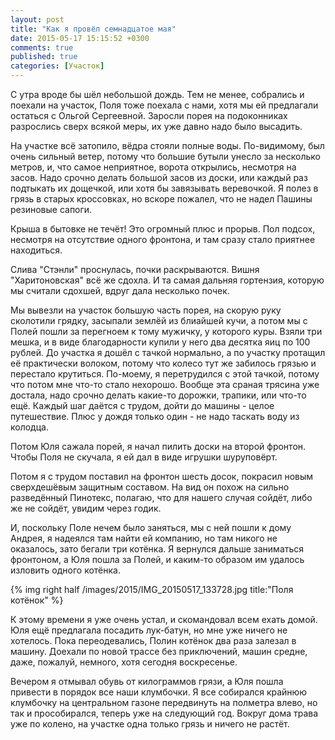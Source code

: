 ```yaml
---
layout: post
title: "Как я провёл семнадцатое мая"
date: 2015-05-17 15:15:52 +0300
comments: true
published: true
categories: [Участок] 
---
```


С утра вроде бы шёл небольшой дождь. Тем не менее, собрались и поехали на участок, Поля тоже поехала с нами, хотя мы ей предлагали остаться с Ольгой Сергеевной. Заросли порея на подоконниках разрослись сверх всякой меры, их уже давно надо было высадить.

На участке всё затопило, вёдра стояли полные воды. По-видимому, был очень сильный ветер, потому что большие бутыли унесло за несколько метров, и, что самое неприятное, ворота открылись, несмотря на засов. Надо срочно делать большой засов из доски, или каждый раз подтыкать их дощечкой, или хотя бы завязывать веревочкой. Я полез в грязь в старых кроссовках, но вскоре пожалел, что не надел Пашины резиновые сапоги.

Крыша в бытовке не течёт! Это огромный плюс и прорыв. Пол подсох, несмотря на отсутствие одного фронтона, и там сразу стало приятнее находиться. 

Слива "Стэнли" проснулась, почки раскрываются. Вишня "Харитоновская" всё же сдохла. И та самая дальняя гортензия, которую мы считали сдохшей, вдруг дала несколько почек.

Мы вывезли на участок большую часть порея, на скорую руку сколотили грядку, засыпали землёй из блиайшей кучи, а потом мы с Полей пошли за перегноем к тому мужичку, у которого куры. Взяли три мешка, и в виде благодарности купили у него два десятка яиц по 100 рублей. До участка я дошёл с тачкой нормально, а по участку протащил её практически волоком, потому что колесо тут же забилось грязью и перестало крутиться. По-моему, я перетрудился с этой тачкой, потому что потом мне что-то стало нехорошо. Вообще эта сраная трясина уже достала, надо срочно делать какие-то дорожки, трапики, или что-то ещё. Каждый шаг даётся с трудом, дойти до машины - целое путешествие. Плюс у дождя только один - не надо таскать воду из колодца.

Потом Юля сажала порей, я начал пилить доски на второй фронтон. Чтобы Поля не скучала, я ей дал в виде игрушки шуруповёрт.

Потом я с трудом поставил на фронтон шесть досок, покрасил новым сверхдешёвым защитным составом. На вид он похож на сильно разведённый Пинотекс, полагаю, что для нашего случая сойдёт, либо же не сойдёт, увидим через годик.

И, поскольку Поле нечем было заняться, мы с ней пошли к дому Андрея, я надеялся там найти ей компанию, но там никого не оказалось, зато бегали три котёнка. Я вернулся дальше заниматься фронтоном, а Юля пошла за Полей, и каким-то образом им удалось изловить одного котёнка.

{% img right half /images/2015/IMG_20150517_133728.jpg title:"Поля котёнок" %}

К этому времени я уже очень устал, и скомандовал всем ехать домой. Юля ещё предлагала посадить лук-батун, но мне уже ничего не хотелось. Пока переодевались, Полин котёнок два раза залезал в машину. Доехали по новой трассе без приключений, машин средне, даже, пожалуй, немного, хотя сегодня воскресенье.

Вечером я отмывал обувь от килограммов грязи, а Юля пошла привести в порядок все наши клумбочки. Я все собирался крайнюю клумбочку на центральном газоне передвинуть на полметра влево, но так и прособирался, теперь уже на следующий год. Вокруг дома трава уже по колено, на участке одна только грязь и ничего не растёт.
